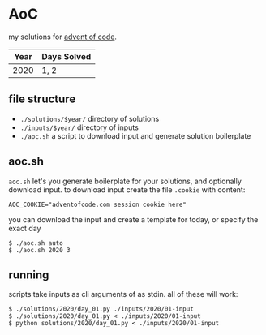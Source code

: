 # AoC

my solutions for [advent of code](https://adventofcode.com/).

| Year | Days Solved |
|-|-|
| 2020 | 1, 2 |

## file structure

 - `./solutions/$year/` directory of solutions
 - `./inputs/$year/` directory of  inputs
 - `./aoc.sh` a script to download input and generate solution boilerplate

## aoc.sh

`aoc.sh` let's you generate boilerplate for your solutions, and optionally
download input. to download input create the file `.cookie` with content:

```
AOC_COOKIE="adventofcode.com session cookie here"
```

you can download the input and create a template for today, or specify the
exact day

```
$ ./aoc.sh auto
$ ./aoc.sh 2020 3
```

## running

scripts take inputs as cli arguments of as stdin. all of these will work:

```
$ ./solutions/2020/day_01.py ./inputs/2020/01-input
$ ./solutions/2020/day_01.py < ./inputs/2020/01-input
$ python solutions/2020/day_01.py < ./inputs/2020/01-input
```
